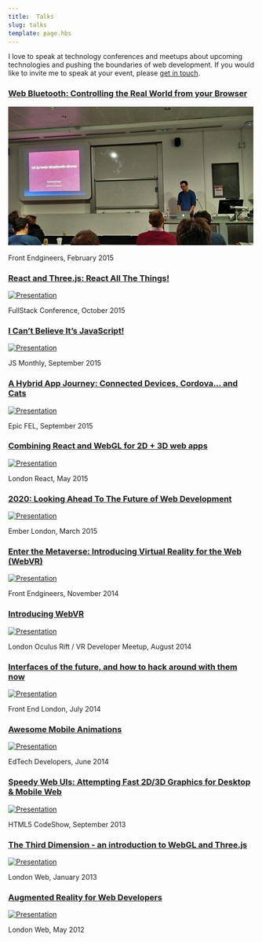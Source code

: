```yaml
---
title:  Talks
slug: talks
template: page.hbs
---
```


I love to speak at technology conferences and meetups about upcoming technologies and pushing the boundaries of web 
development. If you would like to invite me to speak at your event, please [get in touch](https://twitter.com/poshaughnessy).

### [Web Bluetooth: Controlling the Real World from your Browser](/posts/web-bluetooth-controlling-the-real-world)

[![Presentation](/images/pages/talks/web-bluetooth.jpg)](/posts/web-bluetooth-controlling-the-real-world)

Front Endgineers, February 2015

### [React and Three.js: React All The Things!](https://skillsmatter.com/skillscasts/6772-react-and-three-js-react-all-the-things)

[![Presentation](/images/pages/talks/fullstack-2015.jpg)](https://skillsmatter.com/skillscasts/6772-react-and-three-js-react-all-the-thingshttps://skillsmatter.com/skillscasts/6772-react-and-three-js-react-all-the-things)

FullStack Conference, October 2015

### [I Can’t Believe It’s JavaScript!](/post/132897105349/robots-virtual-reality-and-the-internet-of)

[![Presentation](/images/pages/talks/cant-believe-its-js.jpg)](/post/132897105349/robots-virtual-reality-and-the-internet-of)

JS Monthly, September 2015

### [A Hybrid App Journey: Connected Devices, Cordova… and Cats](https://youtu.be/AonfnG-31hA)

[![Presentation](/images/pages/talks/epicfel-hybrid-journey.jpg)](https://youtu.be/AonfnG-31hA)

Epic FEL, September 2015

### [Combining React and WebGL for 2D + 3D web apps](/post/119666068949/combining-react-and-webgl)

[![Presentation](/images/pages/talks/londonreact-react-webgl.jpg)](/post/119666068949/combining-react-and-webgl)

London React, May 2015

### [2020: Looking Ahead To The Future of Web Development](/post/113947776654/2020-looking-ahead-to-the-future-of-web)

[![Presentation](/images/pages/talks/emberlondon-2020-web-dev.jpg)](/post/113947776654/2020-looking-ahead-to-the-future-of-web)

Ember London, March 2015

### [Enter the Metaverse: Introducing Virtual Reality for the Web (WebVR)](/post/103717880264/enter-the-metaverse-introducing-virtual-reality)

[![Presentation](/images/pages/talks/enter-the-metaverse.jpg)](/post/103717880264/enter-the-metaverse-introducing-virtual-reality)

Front Endgineers, November 2014

### [Introducing WebVR](https://github.com/poshaughnessy/vr-showcase-intro-to-webvr)

[![Presentation](/images/pages/talks/vr-showcase.png)](https://github.com/poshaughnessy/vr-showcase-intro-to-webvr)

London Oculus Rift / VR Developer Meetup, August 2014

### [Interfaces of the future, and how to hack around with them now](/post/93776809854/interfaces-of-the-future-and-how-to-hack-around)

[![Presentation](/images/pages/talks/interfaces-of-the-future.jpg)](/post/93776809854/interfaces-of-the-future-and-how-to-hack-around)

Front End London, July 2014

### [Awesome Mobile Animations](/post/88124288254/awesome-mobile-animations)

[![Presentation](/images/pages/talks/edtech-devs-awesome-animations.jpg)](/post/88124288254/awesome-mobile-animations)

EdTech Developers, June 2014

### [Speedy Web UIs: Attempting Fast 2D/3D Graphics for Desktop & Mobile Web](/post/60868538533/attempting-fast-3d-graphics-for-mobile-web)

[![Presentation](/images/pages/talks/speedy.jpg)](/post/60868538533/attempting-fast-3d-graphics-for-mobile-web)

HTML5 CodeShow, September 2013

### [The Third Dimension - an introduction to WebGL and Three.js](/post/41945355299/the-third-dimension-an-introduction-to-webgl-and)

[![Presentation](/images/pages/talks/londonweb-webgl.jpg)](/post/41945355299/the-third-dimension-an-introduction-to-webgl-and)

London Web, January 2013

### [Augmented Reality for Web Developers](/post/24330618934/augmented-reality-for-web-developers)

[![Presentation](/images/pages/talks/londonweb-ar.jpg)](/post/24330618934/augmented-reality-for-web-developers)

London Web, May 2012
